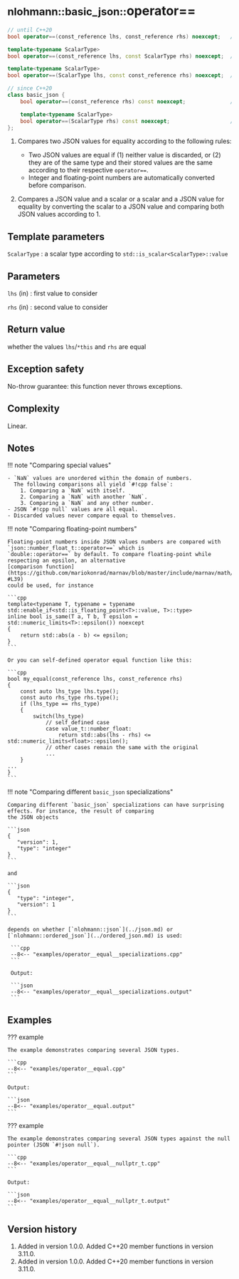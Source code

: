 # <small>nlohmann::basic_json::</small>operator==

```cpp
// until C++20
bool operator==(const_reference lhs, const_reference rhs) noexcept;   // (1)

template<typename ScalarType>
bool operator==(const_reference lhs, const ScalarType rhs) noexcept;  // (2)

template<typename ScalarType>
bool operator==(ScalarType lhs, const const_reference rhs) noexcept;  // (2)

// since C++20
class basic_json {
    bool operator==(const_reference rhs) const noexcept;              // (1)

    template<typename ScalarType>
    bool operator==(ScalarType rhs) const noexcept;                   // (2)
};
```

1. Compares two JSON values for equality according to the following rules:
    - Two JSON values are equal if (1) neither value is discarded, or (2) they are of the same type and their stored
      values are the same according to their respective `operator==`.
    - Integer and floating-point numbers are automatically converted before comparison.

2. Compares a JSON value and a scalar or a scalar and a JSON value for equality by converting the
   scalar to a JSON value and comparing both JSON values according to 1.

## Template parameters

`ScalarType`
:   a scalar type according to `std::is_scalar<ScalarType>::value`

## Parameters

`lhs` (in)
:   first value to consider

`rhs` (in)
:   second value to consider

## Return value

whether the values `lhs`/`*this` and `rhs` are equal

## Exception safety

No-throw guarantee: this function never throws exceptions.

## Complexity

Linear.

## Notes

!!! note "Comparing special values"

    - `NaN` values are unordered within the domain of numbers.
      The following comparisons all yield `#!cpp false`:
        1. Comparing a `NaN` with itself.
        2. Comparing a `NaN` with another `NaN`.
        3. Comparing a `NaN` and any other number.
    - JSON `#!cpp null` values are all equal.
    - Discarded values never compare equal to themselves.

!!! note "Comparing floating-point numbers"

    Floating-point numbers inside JSON values numbers are compared with `json::number_float_t::operator==` which is
    `double::operator==` by default. To compare floating-point while respecting an epsilon, an alternative
    [comparison function](https://github.com/mariokonrad/marnav/blob/master/include/marnav/math/floatingpoint.hpp#L34-#L39)
    could be used, for instance

    ```cpp
    template<typename T, typename = typename std::enable_if<std::is_floating_point<T>::value, T>::type>
    inline bool is_same(T a, T b, T epsilon = std::numeric_limits<T>::epsilon()) noexcept
    {
        return std::abs(a - b) <= epsilon;
    }
    ```

    Or you can self-defined operator equal function like this:

    ```cpp
    bool my_equal(const_reference lhs, const_reference rhs)
    {
        const auto lhs_type lhs.type();
        const auto rhs_type rhs.type();
        if (lhs_type == rhs_type)
        {
            switch(lhs_type)
                // self_defined case
                case value_t::number_float:
                    return std::abs(lhs - rhs) <= std::numeric_limits<float>::epsilon();
                // other cases remain the same with the original
                ...
        }
    ...
    }
    ```

!!! note "Comparing different `basic_json` specializations"

    Comparing different `basic_json` specializations can have surprising effects. For instance, the result of comparing
    the JSON objects

    ```json
    {
       "version": 1,
       "type": "integer"
    }
    ```

    and

    ```json
    {
       "type": "integer",
       "version": 1
    }
    ```

    depends on whether [`nlohmann::json`](../json.md) or [`nlohmann::ordered_json`](../ordered_json.md) is used:

     ```cpp
     --8<-- "examples/operator__equal__specializations.cpp"
     ```

     Output:

     ```json
     --8<-- "examples/operator__equal__specializations.output"
     ```

## Examples

??? example

    The example demonstrates comparing several JSON types.

    ```cpp
    --8<-- "examples/operator__equal.cpp"
    ```

    Output:

    ```json
    --8<-- "examples/operator__equal.output"
    ```

??? example

    The example demonstrates comparing several JSON types against the null pointer (JSON `#!json null`).

    ```cpp
    --8<-- "examples/operator__equal__nullptr_t.cpp"
    ```

    Output:

    ```json
    --8<-- "examples/operator__equal__nullptr_t.output"
    ```

## Version history

1. Added in version 1.0.0. Added C++20 member functions in version 3.11.0.
2. Added in version 1.0.0. Added C++20 member functions in version 3.11.0.
